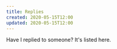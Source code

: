```yaml
---
title: Replies
created: 2020-05-15T12:00
updated: 2020-05-15T12:00
---
```


Have I replied to someone? It's listed here.
